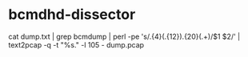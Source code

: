 bcmdhd-dissector
================

cat dump.txt | grep bcmdump | perl -pe 's/.{4}(.{12}).{20}(.+)/$1 $2/' | text2pcap -q -t "%s." -l 105 - dump.pcap
